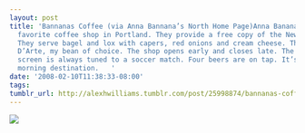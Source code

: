 ```yaml
---
layout: post
title: 'Bannanas Coffee (via Anna Bannana’s North Home Page)Anna Banana’s is my new
  favorite coffee shop in Portland. They provide a free copy of the New York Times.
  They serve bagel and lox with capers, red onions and cream cheese. They brew Caffe
  D’Arte, my bean of choice. The shop opens early and closes late. The not too big
  screen is always tuned to a soccer match. Four beers are on tap. It’s our Sunday
  morning destination.   '
date: '2008-02-10T11:38:33-08:00'
tags: 
tumblr_url: http://alexhwilliams.tumblr.com/post/25998874/bannanas-coffee-via-anna-bannanas-north-home
---
```

<img src="http://31.media.tumblr.com/EXq6qISRE59jnd0wSvARqw6o_250.gif"/>
